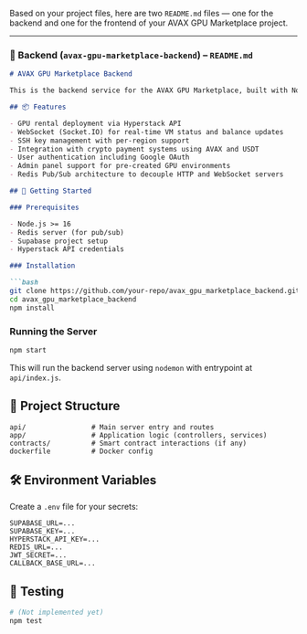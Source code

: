 Based on your project files, here are two `README.md` files — one for the backend and one for the frontend of your AVAX GPU Marketplace project.

---

### 🔧 Backend (`avax-gpu-marketplace-backend`) – `README.md`

```markdown
# AVAX GPU Marketplace Backend

This is the backend service for the AVAX GPU Marketplace, built with Node.js and Express. It handles GPU deployments via Hyperstack, user authentication, SSH key management, payments, and WebSocket integration for real-time updates.

## 📦 Features

- GPU rental deployment via Hyperstack API
- WebSocket (Socket.IO) for real-time VM status and balance updates
- SSH key management with per-region support
- Integration with crypto payment systems using AVAX and USDT
- User authentication including Google OAuth
- Admin panel support for pre-created GPU environments
- Redis Pub/Sub architecture to decouple HTTP and WebSocket servers

## 🚀 Getting Started

### Prerequisites

- Node.js >= 16
- Redis server (for pub/sub)
- Supabase project setup
- Hyperstack API credentials

### Installation

```bash
git clone https://github.com/your-repo/avax_gpu_marketplace_backend.git
cd avax_gpu_marketplace_backend
npm install
```

### Running the Server

```bash
npm start
```

This will run the backend server using `nodemon` with entrypoint at `api/index.js`.

## 🧩 Project Structure

```
api/                # Main server entry and routes
app/                # Application logic (controllers, services)
contracts/          # Smart contract interactions (if any)
dockerfile          # Docker config
```

## 🛠 Environment Variables

Create a `.env` file for your secrets:

```
SUPABASE_URL=...
SUPABASE_KEY=...
HYPERSTACK_API_KEY=...
REDIS_URL=...
JWT_SECRET=...
CALLBACK_BASE_URL=...
```

## 🧪 Testing

```bash
# (Not implemented yet)
npm test
```
